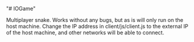 "# IOGame" 

Multiplayer snake. Works without any bugs, but as is will only run on the host machine. Change the IP address
in client/js/client.js to the external IP of the host machine, and other networks will be able to connect.
